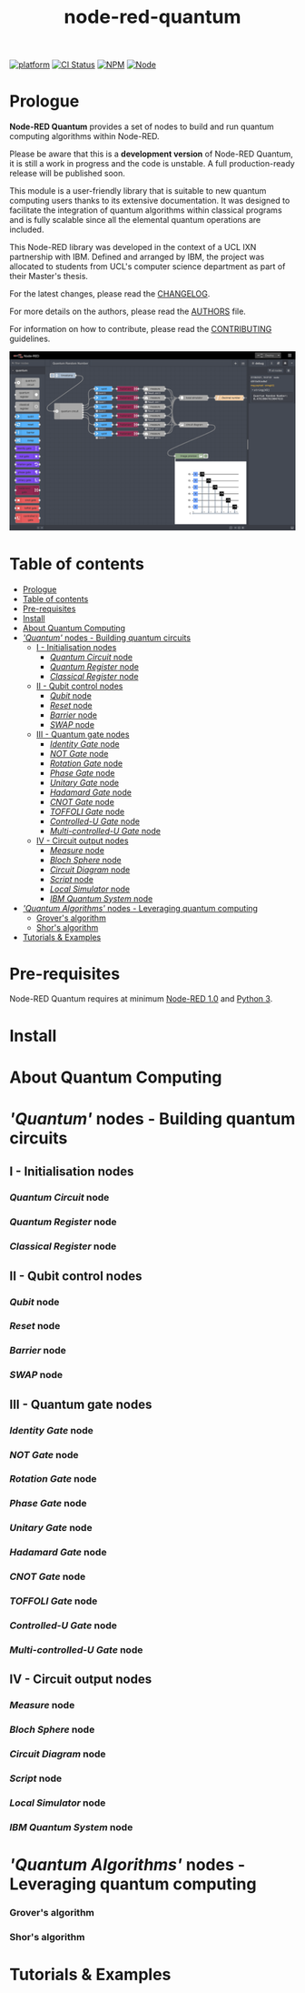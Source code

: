 <header><h1 style='font-size: 25pt'>node-red-quantum</h1></header>

[![platform](https://img.shields.io/badge/platform-Node--RED-red)](https://nodered.org)
[![CI Status](https://img.shields.io/github/workflow/status/louislefevre/node-red-contrib-quantum/Node.js%20CI)](https://github.com/louislefevre/node-red-contrib-quantum/actions/workflows/node.js.yml)
[![NPM](https://img.shields.io/npm/v/node-red-contrib-quantum)](https://www.npmjs.com/package/node-red-contrib-quantum)
[![Node](https://img.shields.io/node/v/node-red-contrib-quantum)](https://nodejs.org/en/)


# Prologue

**Node-RED Quantum** provides a set of nodes to build and run quantum computing algorithms within Node-RED.

Please be aware that this is a  **development version** of Node-RED Quantum, it is still a work in progress and the code is unstable. A full production-ready release will be published soon.

This module is a user-friendly library that is suitable to new quantum computing users thanks to its extensive documentation. It was designed to facilitate the integration of quantum algorithms within classical programs and is fully scalable since all the elemental quantum operations are included. 

This Node-RED library was developed in the context of a UCL IXN partnership with IBM. Defined and arranged by IBM, the project was allocated to students from UCL's computer science department as part of their Master's thesis. 

For the latest changes, please read the [CHANGELOG](CHANGELOG.md).

For more details on the authors, please read the [AUTHORS](AUTHORS) file.

For information on how to contribute, please read the [CONTRIBUTING](CONTRIBUTING.md) guidelines.

![Quantum Circuit example](./resources/quantum-random-number.png)


# Table of contents
- [Prologue](#prologue)
- [Table of contents](#table-of-contents)
- [Pre-requisites](#pre-requisites)
- [Install](#install)
- [About Quantum Computing](#about-quantum-computing)
- [*'Quantum'* nodes - Building quantum circuits](#quantum-nodes---building-quantum-circuits)
  - [I - Initialisation nodes](#i---initialisation-nodes)
    - [*Quantum Circuit* node](#quantum-circuit-node)
    - [*Quantum Register* node](#quantum-register-node)
    - [*Classical Register* node](#classical-register-node)
  - [II - Qubit control nodes](#ii---qubit-control-nodes)
    - [*Qubit* node](#qubit-node)
    - [*Reset* node](#reset-node)
    - [*Barrier* node](#barrier-node)
    - [*SWAP* node](#swap-node)
  - [III - Quantum gate nodes](#iii---quantum-gate-nodes)
    - [*Identity Gate* node](#identity-gate-node)
    - [*NOT Gate* node](#not-gate-node)
    - [*Rotation Gate* node](#rotation-gate-node)
    - [*Phase Gate* node](#phase-gate-node)
    - [*Unitary Gate* node](#unitary-gate-node)
    - [*Hadamard Gate* node](#hadamard-gate-node)
    - [*CNOT Gate* node](#cnot-gate-node)
    - [*TOFFOLI Gate* node](#toffoli-gate-node)
    - [*Controlled-U Gate* node](#controlled-u-gate-node)
    - [*Multi-controlled-U Gate* node](#multi-controlled-u-gate-node)
  - [IV - Circuit output nodes](#iv---circuit-output-nodes)
    - [*Measure* node](#measure-node)
    - [*Bloch Sphere* node](#bloch-sphere-node)
    - [*Circuit Diagram* node](#circuit-diagram-node)
    - [*Script* node](#script-node)
    - [*Local Simulator* node](#local-simulator-node)
    - [*IBM Quantum System* node](#ibm-quantum-system-node)
- [*'Quantum Algorithms'* nodes - Leveraging quantum computing](#quantum-algorithms-nodes---leveraging-quantum-computing)
    - [Grover's algorithm](#grovers-algorithm)
    - [Shor's algorithm](#shors-algorithm)
- [Tutorials & Examples](#tutorials--examples)



# Pre-requisites
Node-RED Quantum requires at minimum [Node-RED 1.0](https://nodered.org) and [Python 3](https://www.python.org/).



# Install



# About Quantum Computing




# *'Quantum'* nodes - Building quantum circuits


## I - Initialisation nodes

### *Quantum Circuit* node

### *Quantum Register* node

### *Classical Register* node



## II - Qubit control nodes

### *Qubit* node

### *Reset* node

### *Barrier* node

### *SWAP* node



## III - Quantum gate nodes

### *Identity Gate* node

### *NOT Gate* node

### *Rotation Gate* node

### *Phase Gate* node

### *Unitary Gate* node

### *Hadamard Gate* node

### *CNOT Gate* node

### *TOFFOLI Gate* node

### *Controlled-U Gate* node

### *Multi-controlled-U Gate* node



## IV - Circuit output nodes

### *Measure* node

### *Bloch Sphere* node

### *Circuit Diagram* node

### *Script* node

### *Local Simulator* node

### *IBM Quantum System* node




# *'Quantum Algorithms'* nodes - Leveraging quantum computing

### Grover's algorithm

### Shor's algorithm



# Tutorials & Examples